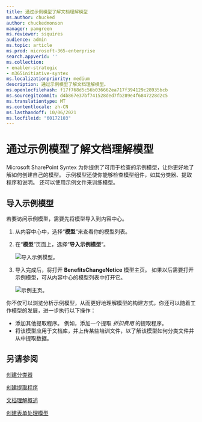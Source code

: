```yaml
---
title: 通过示例模型了解文档理解模型
ms.author: chucked
author: chuckedmonson
manager: pamgreen
ms.reviewer: ssquires
audience: admin
ms.topic: article
ms.prod: microsoft-365-enterprise
search.appverid: ''
ms.collection:
- enabler-strategic
- m365initiative-syntex
ms.localizationpriority: medium
description: 通过示例模型了解文档理解模型。
ms.openlocfilehash: f17f768d5c56b036662ea717f394129c28935bcb
ms.sourcegitcommit: d4b867e37bf741528ded7fb289e4f6847228d2c5
ms.translationtype: MT
ms.contentlocale: zh-CN
ms.lasthandoff: 10/06/2021
ms.locfileid: "60172103"
---
```

# <a name="learn-about-document-understanding-models-through-a-sample-model"></a>通过示例模型了解文档理解模型

Microsoft SharePoint Syntex 为你提供了可用于检查的示例模型，让你更好地了解如何创建自己的模型。 示例模型还使你能够检查模型组件，如其分类器、提取程序和说明。 还可以使用示例文件来训练模型。

## <a name="import-the-sample-model"></a>导入示例模型

若要访问示例模型，需要先将模型导入到内容中心。

1. 从内容中心中，选择“**模型**”来查看你的模型列表。</br>
2. 在“**模型**”页面上，选择“**导入示例模型**”。</br>

    ![导入示例模型。](../media/content-understanding/import-sample-model.png) </br>

3. 导入完成后，将打开 **BenefitsChangeNotice** 模型主页。 如果以后需要打开示例模型，可从内容中心的模型列表中打开它。 </br>

     ![示例主页。](../media/content-understanding/sample-home-page.png)</br>

你不仅可以浏览分析示例模型，从而更好地理解模型的构建方式，你还可以随着工作模型的发展，进一步执行以下操作：

- 添加其他提取程序。 例如，添加一个提取 *折扣费用* 的提取程序。
- 将该模型应用于文档库，并上传某些培训文件，以了解该模型如何分类文件并从中提取数据。


## <a name="see-also"></a>另请参阅
[创建分类器](create-a-classifier.md)

[创建提取程序](create-an-extractor.md)

[文档理解概述](document-understanding-overview.md)

[创建表单处理模型](create-a-form-processing-model.md)  
